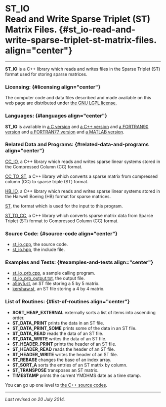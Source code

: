 ST\_IO\
Read and Write Sparse Triplet (ST) Matrix Files. {#st_io-read-and-write-sparse-triplet-st-matrix-files. align="center"}
================================================

------------------------------------------------------------------------

**ST\_IO** is a C++ library which reads and writes files in the Sparse
Triplet (ST) format used for storing sparse matrices.

### Licensing: {#licensing align="center"}

The computer code and data files described and made available on this
web page are distributed under [the GNU LGPL
license.](../../txt/gnu_lgpl.txt)

### Languages: {#languages align="center"}

**ST\_IO** is available in [a C version](../../c_src/st_io/st_io.html)
and [a C++ version](../../cpp_src/st_io/st_io.html) and [a FORTRAN90
version](../../f_src/st_io/st_io.html) and [a FORTRAN77
version](../../f77_src/st_io/st_io.html) and [a MATLAB
version](../../m_src/st_io/st_io.html).

### Related Data and Programs: {#related-data-and-programs align="center"}

[CC\_IO](../../cpp_src/cc_io/cc_io.html), a C++ library which reads and
writes sparse linear systems stored in the Compressed Column (CC)
format.

[CC\_TO\_ST](../../cpp_src/cc_to_st/cc_to_st.html), a C++ library which
converts a sparse matrix from compressed column (CC) to sparse triple
(ST) format.

[HB\_IO](../../cpp_src/hb_io/hb_io.html), a C++ library which reads and
writes sparse linear systems stored in the Harwell Boeing (HB) format
for sparse matrices.

[ST](../../data/st/st.html), the format which is used for the input to
this program.

[ST\_TO\_CC](../../cpp_src/st_to_cc/st_to_cc.html), a C++ library which
converts sparse matrix data from Sparse Triplet (ST) format to
Compressed Column (CC) format.

### Source Code: {#source-code align="center"}

-   [st\_io.cpp](st_io.cpp), the source code.
-   [st\_io.hpp](st_io.hpp), the include file.

### Examples and Tests: {#examples-and-tests align="center"}

-   [st\_io\_prb.cpp](st_io_prb.cpp), a sample calling program.
-   [st\_io\_prb\_output.txt](st_io_prb_output.txt), the output file.
-   [a5by5.st](a5by5.st), an ST file storing a 5 by 5 matrix.
-   [kershaw.st](kershaw.st), an ST file storing a 4 by 4 matrix.

### List of Routines: {#list-of-routines align="center"}

-   **SORT\_HEAP\_EXTERNAL** externally sorts a list of items into
    ascending order.
-   **ST\_DATA\_PRINT** prints the data in an ST file.
-   **ST\_DATA\_PRINT\_SOME** prints some of the data in an ST file.
-   **ST\_DATA\_READ** reads the data of an ST file.
-   **ST\_DATA\_WRITE** writes the data of an ST file.
-   **ST\_HEADER\_PRINT** prints the header of an ST file.
-   **ST\_HEADER\_READ** reads the header of an ST file.
-   **ST\_HEADER\_WRITE** writes the header of an ST file.
-   **ST\_REBASE** changes the base of an index array.
-   **ST\_SORT\_A** sorts the entries of an ST matrix by column.
-   **ST\_TRANSPOSE** transposes an ST matrix.
-   **TIMESTAMP** prints the current YMDHMS date as a time stamp.

You can go up one level to [the C++ source codes](../cpp_src.html).

------------------------------------------------------------------------

*Last revised on 20 July 2014.*
